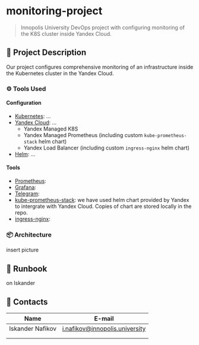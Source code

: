 # monitoring-project
> Innopolis University DevOps project with configuring monitoring of the K8S cluster inside Yandex Cloud.

## 📝 Project Description

Our project configures comprehensive monitoring of an infrastructure inside
the Kubernetes cluster in the Yandex Cloud.

### ⚙️ Tools Used

#### Configuration
- [Kubernetes](https://kubernetes.io/): ...
- [Yandex Cloud](https://yandex.cloud/en): ...
    - Yandex Managed K8S
    - Yandex Managed Prometheus (including custom `kube-prometheus-stack` helm chart)
    - Yandex Load Balancer (including custom `ingress-nginx` helm chart)
- [Helm](https://helm.sh/): ...

#### Tools
- [Prometheus](https://prometheus.io/):
- [Grafana](https://grafana.com/): 
- [Telegram](https://telegram.org/):  
- [kube-prometheus-stack](https://github.com/prometheus-community/helm-charts/tree/main/charts/kube-prometheus-stack): we have used helm chart provided by Yandex to intergrate with Yandex Cloud. Copies of chart are stored locally in the repo.
- [ingress-nginx](https://kubernetes.github.io/ingress-nginx/): 

### 📦 Architecture

insert picture

## 📕 Runbook

on Iskander

## 📧 Contacts

| Name             | E-mail                         |
|------------------|--------------------------------|
| Iskander Nafikov | i.nafikov@innopolis.university |
|                  |                                |
|                  |                                |
